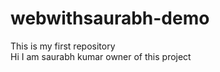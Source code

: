 # webwithsaurabh-demo
This is my first repository
<br/>
Hi I am saurabh kumar owner of this project
